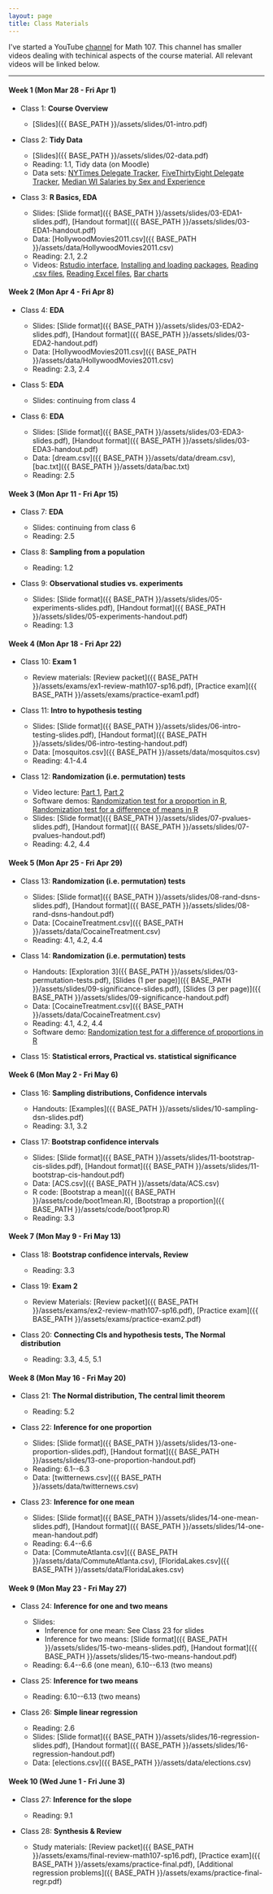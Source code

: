 ```yaml
---
layout: page
title: Class Materials
---
```


I've started a YouTube [channel](https://www.youtube.com/channel/UCCKXyZFxsGG5Tfdj3uwHo5g/videos) for Math 107. This channel has smaller videos dealing with techinical aspects of the course material. All relevant videos will be linked below.

---

#### Week 1 (Mon Mar 28 - Fri Apr 1)

- Class 1: **Course Overview**
    - [Slides]({{ BASE_PATH }}/assets/slides/01-intro.pdf)

- Class 2: **Tidy Data**
	- [Slides]({{ BASE_PATH }}/assets/slides/02-data.pdf)
	- Reading: 1.1, Tidy data (on Moodle)
	- Data sets: [NYTimes Delegate Tracker](http://www.nytimes.com/interactive/2016/us/elections/primary-calendar-and-results.html), [FiveThirtyEight Delegate Tracker](http://projects.fivethirtyeight.com/election-2016/delegate-targets/), [Median WI Salaries by Sex and Experience](https://github.com/math107-LU/materials2016/blob/master/data/B20017_5_32.xls?raw=true)
	
- Class 3: **R Basics, EDA**
  - Slides: [Slide format]({{ BASE_PATH }}/assets/slides/03-EDA1-slides.pdf), [Handout format]({{ BASE_PATH }}/assets/slides/03-EDA1-handout.pdf)
  - Data: [HollywoodMovies2011.csv]({{ BASE_PATH }}/assets/data/HollywoodMovies2011.csv)
  - Reading: 2.1, 2.2
  - Videos: [Rstudio interface](https://youtu.be/5p04znmmgQ8), [Installing and loading packages](https://youtu.be/CtOSryChcGg), [Reading .csv files](https://youtu.be/ouGBcX41J2c), [Reading Excel files](https://youtu.be/SGnM3jUUkZI), [Bar charts](https://youtu.be/030gs_nF5ss)


#### Week 2 (Mon Apr 4 - Fri Apr 8)

- Class 4: **EDA**
  - Slides: [Slide format]({{ BASE_PATH }}/assets/slides/03-EDA2-slides.pdf), [Handout format]({{ BASE_PATH }}/assets/slides/03-EDA2-handout.pdf)
  - Data: [HollywoodMovies2011.csv]({{ BASE_PATH }}/assets/data/HollywoodMovies2011.csv)
  - Reading: 2.3, 2.4

- Class 5: **EDA**
  - Slides: continuing from class 4

- Class 6: **EDA**
  - Slides: [Slide format]({{ BASE_PATH }}/assets/slides/03-EDA3-slides.pdf), [Handout format]({{ BASE_PATH }}/assets/slides/03-EDA3-handout.pdf)
  - Data: [dream.csv]({{ BASE_PATH }}/assets/data/dream.csv), [bac.txt]({{ BASE_PATH }}/assets/data/bac.txt)
  - Reading: 2.5


#### Week 3 (Mon Apr 11 - Fri Apr 15)

- Class 7: **EDA**
  - Slides: continuing from class 6
  - Reading: 2.5
  
- Class 8: **Sampling from a population**
  - Reading: 1.2

- Class 9: **Observational studies vs. experiments**
  - Slides: [Slide format]({{ BASE_PATH }}/assets/slides/05-experiments-slides.pdf), [Handout format]({{ BASE_PATH }}/assets/slides/05-experiments-handout.pdf)
  - Reading: 1.3

#### Week 4 (Mon Apr 18 - Fri Apr 22)

- Class 10: **Exam 1**
  - Review materials: [Review packet]({{ BASE_PATH }}/assets/exams/ex1-review-math107-sp16.pdf), [Practice exam]({{ BASE_PATH }}/assets/exams/practice-exam1.pdf)

- Class 11: **Intro to hypothesis testing**
  - Slides: [Slide format]({{ BASE_PATH }}/assets/slides/06-intro-testing-slides.pdf), [Handout format]({{ BASE_PATH }}/assets/slides/06-intro-testing-handout.pdf)
  - Data: [mosquitos.csv]({{ BASE_PATH }}/assets/data/mosquitos.csv)
  - Reading: 4.1-4.4

- Class 12: **Randomization (i.e. permutation) tests**
  - Video lecture: [Part 1](https://video.lawrence.edu/Watch/Sa84Wcz6), [Part 2](https://video.lawrence.edu/Watch/Xk6x2EYb)
  - Software demos: [Randomization test for a proportion in R](https://youtu.be/dixUdOBpMqc), [Randomization test for a difference of means in R](https://youtu.be/nq3zC4dt6gc)
  - Slides: [Slide format]({{ BASE_PATH }}/assets/slides/07-pvalues-slides.pdf), [Handout format]({{ BASE_PATH }}/assets/slides/07-pvalues-handout.pdf)
  - Reading: 4.2, 4.4

#### Week 5 (Mon Apr 25 - Fri Apr 29)

- Class 13: **Randomization (i.e. permutation) tests**
  - Slides: [Slide format]({{ BASE_PATH }}/assets/slides/08-rand-dsns-slides.pdf), [Handout format]({{ BASE_PATH }}/assets/slides/08-rand-dsns-handout.pdf)
  - Data: [CocaineTreatment.csv]({{ BASE_PATH }}/assets/data/CocaineTreatment.csv)
  - Reading: 4.1, 4.2, 4.4

- Class 14: **Randomization (i.e. permutation) tests**
  - Handouts: [Exploration 3]({{ BASE_PATH }}/assets/slides/03-permutation-tests.pdf), [Slides (1 per page)]({{ BASE_PATH }}/assets/slides/09-significance-slides.pdf), [Slides (3 per page)]({{ BASE_PATH }}/assets/slides/09-significance-handout.pdf)
  - Data: [CocaineTreatment.csv]({{ BASE_PATH }}/assets/data/CocaineTreatment.csv)
  - Reading: 4.1, 4.2, 4.4
  - Software demo: [Randomization test for a difference of proportions in R](https://youtu.be/VxE-Biv1kB8)

- Class 15: **Statistical errors, Practical vs. statistical significance**


#### Week 6 (Mon May 2 - Fri May 6)
- Class 16: **Sampling distributions, Confidence intervals**
  - Handouts: [Examples]({{ BASE_PATH }}/assets/slides/10-sampling-dsn-slides.pdf)
  - Reading: 3.1, 3.2

- Class 17: **Bootstrap confidence intervals**
  - Slides: [Slide format]({{ BASE_PATH }}/assets/slides/11-bootstrap-cis-slides.pdf), [Handout format]({{ BASE_PATH }}/assets/slides/11-bootstrap-cis-handout.pdf)
  - Data: [ACS.csv]({{ BASE_PATH }}/assets/data/ACS.csv) 
  - R code: [Bootstrap a mean]({{ BASE_PATH }}/assets/code/boot1mean.R), [Bootstrap a proportion]({{ BASE_PATH }}/assets/code/boot1prop.R)
  - Reading: 3.3

#### Week 7 (Mon May 9 - Fri May 13)
- Class 18: **Bootstrap confidence intervals, Review**
  - Reading: 3.3

- Class 19: **Exam 2**
  - Review Materials: [Review packet]({{ BASE_PATH }}/assets/exams/ex2-review-math107-sp16.pdf), [Practice exam]({{ BASE_PATH }}/assets/exams/practice-exam2.pdf)

- Class 20: **Connecting CIs and hypothesis tests, The Normal distribution**
  - Reading: 3.3, 4.5, 5.1

#### Week 8 (Mon May 16 - Fri May 20)

- Class 21: **The Normal distribution, The central limit theorem**
  - Reading: 5.2

- Class 22:  **Inference for one proportion**
  - Slides: [Slide format]({{ BASE_PATH }}/assets/slides/13-one-proportion-slides.pdf), [Handout format]({{ BASE_PATH }}/assets/slides/13-one-proportion-handout.pdf)
  - Reading: 6.1--6.3
  - Data: [twitternews.csv]({{ BASE_PATH }}/assets/data/twitternews.csv) 

- Class 23: **Inference for one mean**
  - Slides: [Slide format]({{ BASE_PATH }}/assets/slides/14-one-mean-slides.pdf), [Handout format]({{ BASE_PATH }}/assets/slides/14-one-mean-handout.pdf)
  - Reading: 6.4--6.6
  - Data: [CommuteAtlanta.csv]({{ BASE_PATH }}/assets/data/CommuteAtlanta.csv), [FloridaLakes.csv]({{ BASE_PATH }}/assets/data/FloridaLakes.csv)
  
#### Week 9 (Mon May 23 - Fri May 27)

- Class 24: **Inference for one and two means**
  - Slides: 
    - Inference for one mean: See Class 23 for slides
    - Inference for two means: [Slide format]({{ BASE_PATH }}/assets/slides/15-two-means-slides.pdf), [Handout format]({{ BASE_PATH }}/assets/slides/15-two-means-handout.pdf)
  - Reading: 6.4--6.6 (one mean), 6.10--6.13 (two means)

- Class 25: **Inference for two means**
  - Reading: 6.10--6.13 (two means)

- Class 26: **Simple linear regression**
  - Reading: 2.6
  - Slides: [Slide format]({{ BASE_PATH }}/assets/slides/16-regression-slides.pdf), [Handout format]({{ BASE_PATH }}/assets/slides/16-regression-handout.pdf)
  - Data: [elections.csv]({{ BASE_PATH }}/assets/data/elections.csv)

#### Week 10 (Wed June 1 - Fri June 3)

- Class 27: **Inference for the slope**
  - Reading: 9.1

- Class 28: **Synthesis & Review**
  - Study materials: [Review packet]({{ BASE_PATH }}/assets/exams/final-review-math107-sp16.pdf), [Practice exam]({{ BASE_PATH }}/assets/exams/practice-final.pdf), [Additional regression problems]({{ BASE_PATH }}/assets/exams/practice-final-regr.pdf)

